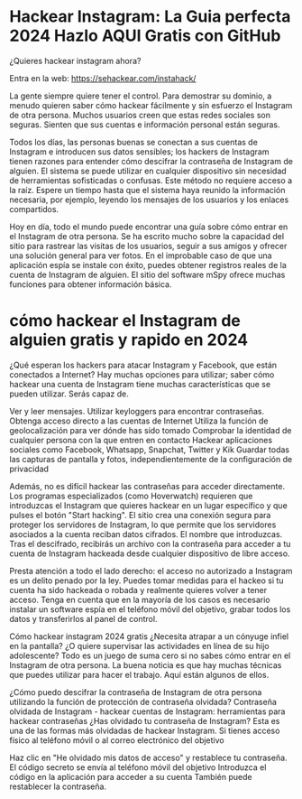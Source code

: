 
# Hackear Instagram: La Guia perfecta 2024 Hazlo AQUI Gratis con GitHub

¿Quieres hackear instagram ahora?

Entra en la web: https://sehackear.com/instahack/

La gente siempre quiere tener el control. Para demostrar su dominio, a menudo quieren saber cómo hackear fácilmente y sin esfuerzo el Instagram de otra persona. Muchos usuarios creen que estas redes sociales son seguras. Sienten que sus cuentas e información personal están seguras. 

Todos los días, las personas buenas se conectan a sus cuentas de Instagram e introducen sus datos sensibles; los hackers de Instagram tienen razones para entender cómo descifrar la contraseña de Instagram de alguien. El sistema se puede utilizar en cualquier dispositivo sin necesidad de herramientas sofisticadas o confusas. Este método no requiere acceso a la raíz. Espere un tiempo hasta que el sistema haya reunido la información necesaria, por ejemplo, leyendo los mensajes de los usuarios y los enlaces compartidos.

Hoy en día, todo el mundo puede encontrar una guía sobre cómo entrar en el Instagram de otra persona. Se ha escrito mucho sobre la capacidad del sitio para rastrear las visitas de los usuarios, seguir a sus amigos y ofrecer una solución general para ver fotos. En el improbable caso de que una aplicación espía se instale con éxito, puedes obtener registros reales de la cuenta de Instagram de alguien. El sitio del software mSpy ofrece muchas funciones para obtener información básica.

# cómo hackear el Instagram de alguien gratis y rapido en 2024
¿Qué esperan los hackers para atacar Instagram y Facebook, que están conectados a Internet? Hay muchas opciones para utilizar; saber cómo hackear una cuenta de Instagram tiene muchas características que se pueden utilizar. Serás capaz de.

Ver y leer mensajes.
Utilizar keyloggers para encontrar contraseñas.
Obtenga acceso directo a las cuentas de Internet
Utiliza la función de geolocalización para ver dónde has sido tomado
Comprobar la identidad de cualquier persona con la que entren en contacto
Hackear aplicaciones sociales como Facebook, Whatsapp, Snapchat, Twitter y Kik
Guardar todas las capturas de pantalla y fotos, independientemente de la configuración de privacidad

Además, no es difícil hackear las contraseñas para acceder directamente. Los programas especializados (como Hoverwatch) requieren que introduzcas el Instagram que quieres hackear en un lugar específico y que pulses el botón "Start hacking". El sitio crea una conexión segura para proteger los servidores de Instagram, lo que permite que los servidores asociados a la cuenta reciban datos cifrados. El nombre que introduzcas. Tras el descifrado, recibirás un archivo con la contraseña para acceder a tu cuenta de Instagram hackeada desde cualquier dispositivo de libre acceso.

Presta atención a todo el lado derecho: el acceso no autorizado a Instagram es un delito penado por la ley. Puedes tomar medidas para el hackeo si tu cuenta ha sido hackeada o robada y realmente quieres volver a tener acceso. Tenga en cuenta que en la mayoría de los casos es necesario instalar un software espía en el teléfono móvil del objetivo, grabar todos los datos y transferirlos al panel de control.

Cómo hackear instagram 2024 gratis
¿Necesita atrapar a un cónyuge infiel en la pantalla? ¿O quiere supervisar las actividades en línea de su hijo adolescente? Todo es un juego de suma cero si no sabes cómo entrar en el Instagram de otra persona. La buena noticia es que hay muchas técnicas que puedes utilizar para hacer el trabajo. Aquí están algunos de ellos.

¿Cómo puedo descifrar la contraseña de Instagram de otra persona utilizando la función de protección de contraseña olvidada?
Contraseña olvidada de Instagram - hackear cuentas de Instagram: herramientas para hackear contraseñas
¿Has olvidado tu contraseña de Instagram?
Esta es una de las formas más olvidadas de hackear Instagram. Si tienes acceso físico al teléfono móvil o al correo electrónico del objetivo

Haz clic en "He olvidado mis datos de acceso" y restablece tu contraseña.
El código secreto se envía al teléfono móvil del objetivo
Introduzca el código en la aplicación para acceder a su cuenta
También puede restablecer la contraseña.
